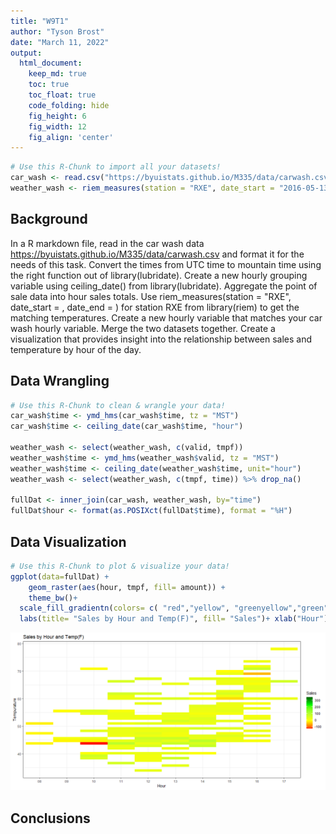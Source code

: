 ```yaml
---
title: "W9T1"
author: "Tyson Brost"
date: "March 11, 2022"
output:
  html_document:  
    keep_md: true
    toc: true
    toc_float: true
    code_folding: hide
    fig_height: 6
    fig_width: 12
    fig_align: 'center'
---
```







```r
# Use this R-Chunk to import all your datasets!
car_wash <- read.csv("https://byuistats.github.io/M335/data/carwash.csv")
weather_wash <- riem_measures(station = "RXE", date_start = "2016-05-13", date_end = "2016-07-18")
```

## Background

In a R markdown file, read in the car wash data https://byuistats.github.io/M335/data/carwash.csv and format it for the needs of this task.
Convert the times from UTC time to mountain time using the right function out of library(lubridate).
Create a new hourly grouping variable using ceiling_date() from library(lubridate).
Aggregate the point of sale data into hour sales totals.
Use riem_measures(station = "RXE", date_start = , date_end = ) for station RXE from library(riem) to get the matching temperatures.
Create a new hourly variable that matches your car wash hourly variable.
Merge the two datasets together.
Create a visualization that provides insight into the relationship between sales and temperature by hour of the day.

## Data Wrangling


```r
# Use this R-Chunk to clean & wrangle your data!
car_wash$time <- ymd_hms(car_wash$time, tz = "MST")
car_wash$time <- ceiling_date(car_wash$time, "hour")

weather_wash <- select(weather_wash, c(valid, tmpf))
weather_wash$time <- ymd_hms(weather_wash$valid, tz = "MST")
weather_wash$time <- ceiling_date(weather_wash$time, unit="hour")
weather_wash <- select(weather_wash, c(tmpf, time)) %>% drop_na()

fullDat <- inner_join(car_wash, weather_wash, by="time")
fullDat$hour <- format(as.POSIXct(fullDat$time), format = "%H")
```

## Data Visualization


```r
# Use this R-Chunk to plot & visualize your data!
ggplot(data=fullDat) + 
    geom_raster(aes(hour, tmpf, fill= amount)) +
    theme_bw()+
  scale_fill_gradientn(colors= c( "red","yellow", "greenyellow","green","darkgreen"))+
  labs(title= "Sales by Hour and Temp(F)", fill= "Sales")+ xlab("Hour")+ ylab("Tempurature")
```

![](W9T1_files/figure-html/plot_data-1.png)<!-- -->

## Conclusions
